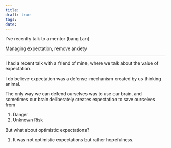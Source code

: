 ```yaml
---
title: 
draft: true
tags: 
date:
---
```

I've recently talk to a mentor (bang Lan)

Managing expectation, remove anxiety

---
I had a recent talk with a friend of mine, where we talk about the value of expectation.

I do believe expectation was a defense-mechanism created by us thinking animal. 

The only way we can defend ourselves was to use our brain, and sometimes our brain deliberately creates expectation to save ourselves from 

1. Danger
2. Unknown Risk

But what about optimistic expectations?

1. It was not optimistic expectations but rather hopefulness. 